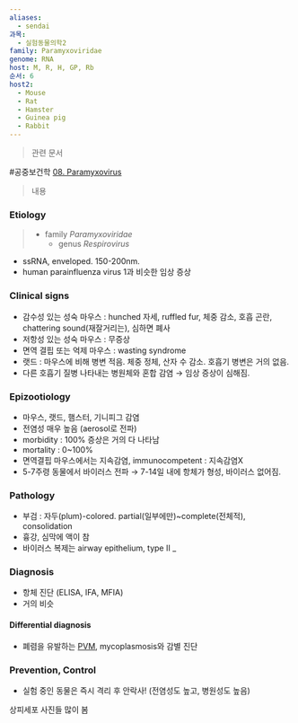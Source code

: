 ```yaml
---
aliases:
  - sendai
과목:
  - 실험동물의학2
family: Paramyxoviridae
genome: RNA
host: M, R, H, GP, Rb
순서: 6
host2:
  - Mouse
  - Rat
  - Hamster
  - Guinea pig
  - Rabbit
---
```

> 관련 문서

#공중보건학 
[08. Paramyxovirus](./08.%20Paramyxovirus.md)

> 내용
### Etiology
> - family *Paramyxoviridae*
> 	- genus *Respirovirus*

- ssRNA, enveloped. 150-200nm.
- human parainfluenza virus 1과 비슷한 임상 증상
### Clinical signs
- 감수성 있는 성숙 마우스 : hunched 자세, ruffled fur, 체중 감소, 호흡 곤란, chattering sound(재잘거리는), 심하면 폐사
- 저항성 있는 성숙 마우스 : 무증상
- 면역 결핍 또는 억제 마우스 : wasting syndrome
- 랫드 : 마우스에 비해 병변 적음. 체중 정체, 산자 수 감소. 호흡기 병변은 거의 없음.
- 다른 호흡기 질병 나타내는 병원체와 혼합 감염 → 임상 증상이 심해짐.
### Epizootiology
- 마우스, 랫드, 햄스터, 기니피그 감염
- 전염성 매우 높음 (aerosol로 전파)
- morbidity : 100% 증상은 거의 다 나타남
- mortality : 0~100%
- 면역결핍 마우스에서는 지속감염, immunocompetent : 지속감염X
- 5-7주령 동물에서 바이러스 전파 → 7-14일 내에 항체가 형성, 바이러스 없어짐.
### Pathology
- 부검 : 자두(plum)-colored. partial(일부에만)~complete(전체적), consolidation
- 흉강, 심막에 액이 참
- 바이러스 복제는 airway epithelium, type Ⅱ _


### Diagnosis
- 항체 진단 (ELISA, IFA, MFIA)
- 거의 비슷
#### Differential diagnosis
- 폐렴을 유발하는 [PVM](./Pneumonia%20virus%20of%20mice%20(PVM).md), mycoplasmosis와 감별 진단

### Prevention, Control
- 실험 중인 동물은 즉시 격리 후 안락사! (전염성도 높고, 병원성도 높음)

상피세포 사진들 많이 봄